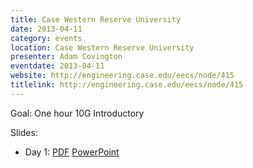 ```yaml
---
title: Case Western Reserve University
date: 2013-04-11
category: events
location: Case Western Reserve University
presenter: Adam Covington
eventdate: 2013-04-11
website: http://engineering.case.edu/eecs/node/415
titlelink: http://engineering.case.edu/eecs/node/415
---
```


Goal: One hour 10G Introductory

Slides:
- Day 1: [PDF](https://docs.google.com/file/d/0B4EuVzA5UdPRblBZcGhuOXlFNE0/edit?usp=sharing) [PowerPoint](https://docs.google.com/file/d/0B4EuVzA5UdPRRDVVc3BSVjQ3aEk/edit?usp=sharing)
